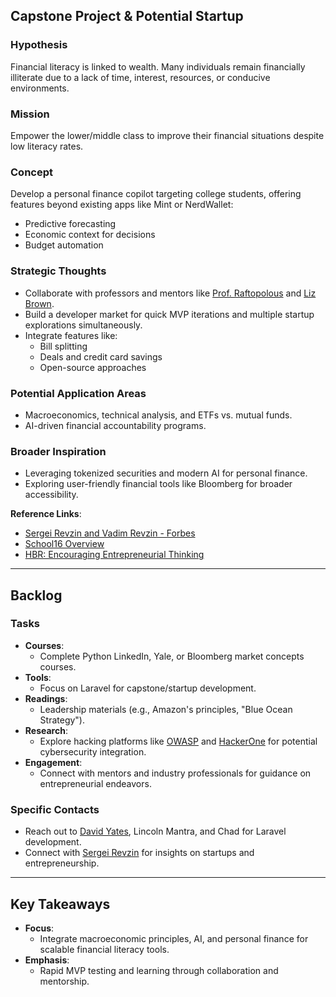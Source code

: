## Capstone Project & Potential Startup

### Hypothesis
Financial literacy is linked to wealth. Many individuals remain financially illiterate due to a lack of time, interest, resources, or conducive environments.

### Mission
Empower the lower/middle class to improve their financial situations despite low literacy rates.

### Concept
Develop a personal finance copilot targeting college students, offering features beyond existing apps like Mint or NerdWallet:
- Predictive forecasting
- Economic context for decisions
- Budget automation

### Strategic Thoughts
- Collaborate with professors and mentors like [Prof. Raftopolous](mailto:raftopolous@institution.edu) and [Liz Brown](mailto:brown@institution.edu).
- Build a developer market for quick MVP iterations and multiple startup explorations simultaneously.
- Integrate features like:
  - Bill splitting
  - Deals and credit card savings
  - Open-source approaches

### Potential Application Areas
- Macroeconomics, technical analysis, and ETFs vs. mutual funds.
- AI-driven financial accountability programs.

### Broader Inspiration
- Leveraging tokenized securities and modern AI for personal finance.
- Exploring user-friendly financial tools like Bloomberg for broader accessibility.

**Reference Links**:
- [Sergei Revzin and Vadim Revzin - Forbes](https://www.forbes.com/sites/sergeirevzin/2023/12/07/5-ways-to-stand-out-in-tech-during-layoffs-from-a-tech-career-school-founder/?sh=37e5a6b843d5)
- [School16 Overview](https://www.school16.co/about)
- [HBR: Encouraging Entrepreneurial Thinking](https://hbr.org/2018/12/how-to-encourage-entrepreneurial-thinking-on-your-team)

---

## Backlog

### Tasks
- **Courses**:
  - Complete Python LinkedIn, Yale, or Bloomberg market concepts courses.
- **Tools**:
  - Focus on Laravel for capstone/startup development.
- **Readings**:
  - Leadership materials (e.g., Amazon's principles, "Blue Ocean Strategy").
- **Research**:
  - Explore hacking platforms like [OWASP](https://owasp.org/) and [HackerOne](https://www.hackerone.com/) for potential cybersecurity integration.
- **Engagement**:
  - Connect with mentors and industry professionals for guidance on entrepreneurial endeavors.

### Specific Contacts
- Reach out to [David Yates](mailto:david.yates@institution.edu), Lincoln Mantra, and Chad for Laravel development.
- Connect with [Sergei Revzin](mailto:sergei.revzin@school16.co) for insights on startups and entrepreneurship.

---

## Key Takeaways
- **Focus**:
  - Integrate macroeconomic principles, AI, and personal finance for scalable financial literacy tools.
- **Emphasis**:
  - Rapid MVP testing and learning through collaboration and mentorship.
